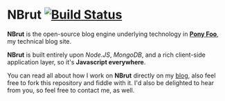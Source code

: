 NBrut [![Build Status](https://travis-ci.org/bevacqua/NBrut.png?branch=master)](https://travis-ci.org/bevacqua/NBrut)
========================================================================================================================

**NBrut** is the open-source blog engine underlying technology in [**Pony Foo**](http://ponyfoo.com "Pony Foo"), my technical blog site.

**NBrut** is built entirely upon _Node.JS_, _MongoDB_, and a rich client-side application layer, so it's **Javascript everywhere**.

You can read all about how I work on **NBrut** directly on my [blog](http://www.ponyfoo.com/2012/12/25/pony-foo-begins "Introductory Post"), also feel free to fork this repository and fiddle with it. I'd also be delighted to hear from you, so feel free to contact me, as well.